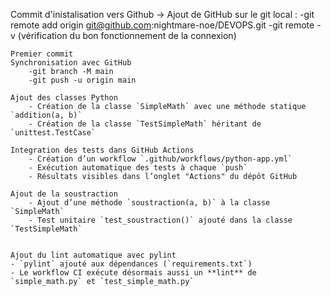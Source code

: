 Commit d'inistalisation vers Github -> 
	Ajout de GitHub sur le git local :
		-git remote add origin git@github.com:nightmare-noe/DEVOPS.git
		-git remote -v (vérification du bon fonctionnement de la connexion)

	Premier commit
	Synchronisation avec GitHub 
		-git branch -M main
		-git push -u origin main
	
	Ajout des classes Python
		- Création de la classe `SimpleMath` avec une méthode statique `addition(a, b)`
		- Création de la classe `TestSimpleMath` héritant de `unittest.TestCase`

	Integration des tests dans GitHub Actions
		- Création d’un workflow `.github/workflows/python-app.yml`
		- Exécution automatique des tests à chaque `push`
		- Résultats visibles dans l’onglet "Actions" du dépôt GitHub
	
	Ajout de la soustraction 
		- Ajout d’une méthode `soustraction(a, b)` à la classe `SimpleMath`
		- Test unitaire `test_soustraction()` ajouté dans la classe `TestSimpleMath`
		

	Ajout du lint automatique avec pylint
	- `pylint` ajouté aux dépendances (`requirements.txt`)
	- Le workflow CI exécute désormais aussi un **lint** de `simple_math.py` et `test_simple_math.py`
